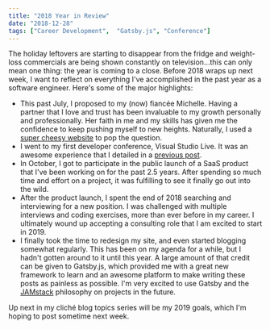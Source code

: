 ```yaml
---
title: "2018 Year in Review"
date: "2018-12-28"
tags: ["Career Development",  "Gatsby.js", "Conference"]
---
```

The holiday leftovers are starting to disappear from the fridge and weight-loss commercials are being shown constantly on television...this can only mean one thing: the year is coming to a close.  Before 2018 wraps up next week, I want to reflect on everything I've accomplished in the past year as a software engineer.  Here's some of the major highlights:

* This past July, I proposed to my (now) fiancée Michelle.  Having a partner that I love and trust has been invaluable to my growth personally and professionally.  Her faith in me and my skills has given me the confidence to keep pushing myself to new heights.  Naturally, I used a [super cheesy website](https://michellewillyoumarry.me) to pop the question.
* I went to my first developer conference, Visual Studio Live.  It was an awesome experience that I detailed in a [previous post](../visual-studio-live-2018).
* In October, I got to participate in the public launch of a SaaS product that I've been working on for the past 2.5 years.  After spending so much time and effort on a project, it was fulfilling to see it finally go out into the wild.
* After the product launch, I spent the end of 2018 searching and interviewing for a new position. I was challenged with multiple interviews and coding exercises, more than ever before in my career.  I ultimately wound up accepting a consulting role that I am excited to start in 2019.
* I finally took the time to redesign my site, and even started blogging somewhat regularly.  This has been on my agenda for a while, but I hadn't gotten around to it until this year.  A large amount of that credit can be given to Gatsby.js, which provided me with a great new framework to learn and an awesome platform to make writing these posts as painless as possible.  I'm very excited to use Gatsby and the [JAMstack](https://jamstack.org/) philosophy on projects in the future.

Up next in my cliché blog topics series will be my 2019 goals, which I'm hoping to post sometime next week.